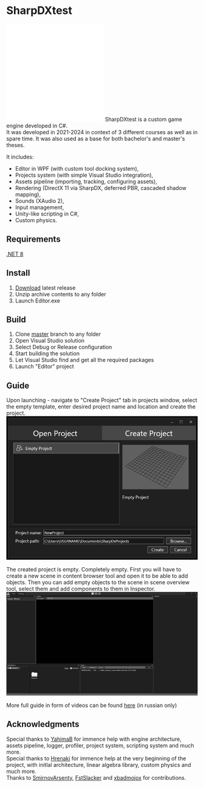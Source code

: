 # SharpDXtest
<img alt="Engine Icon" src="Docs/Images/EngineIcon.png" width="256"/>
SharpDXtest is a custom game engine developed in C#. <br>
It was developed in 2021-2024 in context of 3 different courses as well as in spare time. It was also used as a base for both bachelor's and master's theses. </p>
It includes:

- Editor in WPF (with custom tool docking system), 
- Projects system (with simple Visual Studio integration),
- Assets pipeline (importing, tracking, configuring assets),
- Rendering (DirectX 11 via SharpDX, deferred PBR, cascaded shadow mapping),
- Sounds (XAudio 2),
- Input management,
- Unity-like scripting in C#,
- Custom physics.

## Requirements
<a href="https://dotnet.microsoft.com/en-us/download/dotnet/8.0">.NET 8</a>

## Install
1) <a href="https://github.com/Notrum666/SharpDXtest/releases">Download</a> latest release
2) Unzip archive contents to any folder
3) Launch Editor.exe

## Build
1) Clone <a href="https://github.com/Notrum666/SharpDXtest/tree/master">master</a> branch to any folder
2) Open Visual Studio solution
3) Select Debug or Release configuration
4) Start building the solution
5) Let Visual Studio find and get all the required packages
6) Launch "Editor" project

## Guide
Upon launching - navigate to "Create Project" tab in projects window, select the empty template, enter desired project name and location and create the project.
<img alt="Projects Window" src="Docs/Images/ProjectsWindow.png"/></p>
The created project is empty. Completely empty. First you will have to create a new scene in content browser tool and open it to be able to add objects.
Then you can add empty objects to the scene in scene overview tool, select them and add components to them in Inspector.
<img alt="Editor" src="Docs/Images/Editor.png"/></p>
More full guide in form of videos can be found <a href="https://www.youtube.com/playlist?list=PL8YxMInI71UvIVWpi19K3UfJYHqgzG7YB">here</a> (in russian only)

## Acknowledgments
Special thanks to <a href="https://github.com/YahimaB">YahimaB</a> for immence help with engine architecture, assets pipeline, logger, profiler, project system, scripting system and much more. <br>
Special thanks to <a href="https://github.com/Hrenaki">Hrenaki</a> for immence help at the very beginning of the project, with initlal architecture, linear algebra library, custom physics and much more. <br>
Thanks to <a href="https://github.com/SmirnovArsenty">SmirnovArsenty</a>, <a href="https://github.com/FstSlacker">FstSlacker</a> and <a href="https://github.com/xbadmojox">xbadmojox</a> for contributions.
